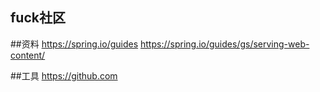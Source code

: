 ## fuck社区
##资料
https://spring.io/guides
https://spring.io/guides/gs/serving-web-content/

##工具
https://github.com
